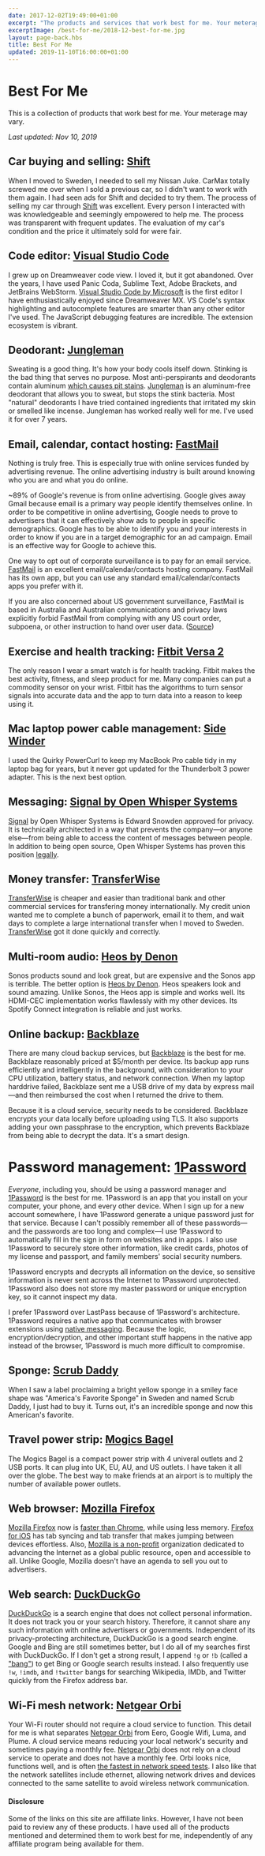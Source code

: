 ```yaml
---
date: 2017-12-02T19:49:00+01:00
excerpt: "The products and services that work best for me. Your meterage may vary."
excerptImage: /best-for-me/2018-12-best-for-me.jpg
layout: page-back.hbs
title: Best For Me
updated: 2019-11-10T16:00:00+01:00
---
```


# Best For Me

This is a collection of products that work best for me. Your meterage may vary.

<i>Last updated: <time datetime="2019-11-10">Nov 10, 2019</time></i>


## Car buying and selling: [Shift](https://shift.com/r/h658)

When I moved to Sweden, I needed to sell my Nissan Juke. CarMax totally screwed me over when I sold a previous car, so I didn't want to work with them again. I had seen ads for Shift and decided to try them. The process of selling my car through [Shift](https://shift.com/r/h658) was excellent. Every person I interacted with was knowledgeable and seemingly empowered to help me. The process was transparent with frequent updates. The evaluation of my car's condition and the price it ultimately sold for were fair.


## Code editor: [Visual Studio Code](https://code.visualstudio.com/)

I grew up on Dreamweaver code view. I loved it, but it got abandoned. Over the years, I have used Panic Coda, Sublime Text, Adobe Brackets, and JetBrains WebStorm. [Visual Studio Code by Microsoft](https://code.visualstudio.com/) is the first editor I have enthusiastically enjoyed since Dreamweaver MX. VS Code's syntax highlighting and autocomplete features are smarter than any other editor I've used. The JavaScript debugging features are incredible. The extension ecosystem is vibrant.


## Deodorant: [Jungleman](https://www.junglemannaturals.com/)

Sweating is a good thing. It's how your body cools itself down. Stinking is the bad thing that serves no purpose. Most anti-perspirants and deodorants contain aluminum [which causes pit stains](https://content.dollarshaveclub.com/heres-get-pit-stains-get-rid). [Jungleman](https://www.junglemannaturals.com/) is an aluminum-free deodorant that allows you to sweat, but stops the stink bacteria. Most "natural" deodorants I have tried contained ingredients that irritated my skin or smelled like incense. Jungleman has worked really well for me. I've used it for over 7 years.


## Email, calendar, contact hosting: [FastMail](https://www.fastmail.com/)

Nothing is truly free. This is especially true with online services funded by advertising revenue. The online advertising industry is built around knowing who you are and what you do online.

~89% of Google's revenue is from online advertising. Google gives away Gmail because email is a primary way people identify themselves online. In order to be competitive in online advertising, Google needs to prove to advertisers that it can effectively show ads to people in specific demographics. Google has to be able to identify you and your interests in order to know if you are in a target demographic for an ad campaign. Email is an effective way for Google to achieve this.

One way to opt out of corporate surveillance is to pay for an email service. [FastMail](https://www.fastmail.com/) is an excellent email/calendar/contacts hosting company. FastMail has its own app, but you can use any standard email/calendar/contacts apps you prefer with it.

If you are also concerned about US government surveillance, FastMail is based in Australia and Australian communications and privacy laws explicitly forbid FastMail from complying with any US court order, subpoena, or other instruction to hand over user data. ([Source](https://www.theguardian.com/technology/2013/oct/07/australias-FastMail-secure-email-nsa "Australia's FastMail secure email service claims to be outside US law"))


## Exercise and health tracking: [Fitbit Versa 2](https://www.fitbit.com/versa)

The only reason I wear a smart watch is for health tracking. Fitbit makes the best activity, fitness, and sleep product for me. Many companies can put a commodity sensor on your wrist. Fitbit has the algorithms to turn sensor signals into accurate data and the app to turn data into a reason to keep using it.


## Mac laptop power cable management: [Side Winder](https://fusereel.com/products/the-side-winder-macbook-charger-winder)

I used the Quirky PowerCurl to keep my MacBook Pro cable tidy in my laptop bag for years, but it never got updated for the Thunderbolt 3 power adapter. This is the next best option.


## Messaging: [Signal by Open Whisper Systems](https://signal.org/)

[Signal](https://signal.org/) by Open Whisper Systems is Edward Snowden approved for privacy. It is technically architected in a way that prevents the company—or anyone else—from being able to access the content of messages between people. In addition to being open source, Open Whisper Systems has proven this position [legally](https://www.techdirt.com/articles/20161004/06454935701/feds-gagged-encrypted-communications-firm-open-whisper-systems-over-massively-overbroad-subpoena.shtml "Techdirt — Feds Gagged Encrypted Communications Firm Open Whisper Systems Over Massively Overbroad Subpoena").


## Money transfer: [TransferWise](https://transferwise.com/u/jeremiahc1)

[TransferWise](https://transferwise.com/u/jeremiahc1) is cheaper and easier than traditional bank and other commercial services for transfering money internationally. My credit union wanted me to complete a bunch of paperwork, email it to them, and wait days to complete a large international transfer when I moved to Sweden. [TransferWise](https://transferwise.com/u/jeremiahc1) got it done quickly and correctly.


## Multi-room audio: [Heos by Denon](https://usa.denon.com/us/heos)

Sonos products sound and look great, but are expensive and the Sonos app is terrible. The better option is [Heos by Denon](https://usa.denon.com/us/heos). Heos speakers look and sound amazing. Unlike Sonos, the Heos app is simple and works well. Its HDMI-CEC implementation works flawlessly with my other devices. Its Spotify Connect integration is reliable and just works.


## Online backup: [Backblaze](https://secure.backblaze.com/r/00fjyt)

There are many cloud backup services, but [Backblaze](https://secure.backblaze.com/r/00fjyt) is the best for me. Backblaze reasonably priced at $5/month per device. Its backup app runs efficiently and intelligently in the background, with consideration to your CPU utilization, battery status, and network connection. When my laptop harddrive failed, Backblaze sent me a USB drive of my data by express mail—and then reimbursed the cost when I returned the drive to them.

Because it is a cloud service, security needs to be considered. Backblaze encrypts your data locally before uploading using TLS. It also supports adding your own passphrase to the encryption, which prevents Backblaze from being able to decrypt the data. It's a smart design.


# Password management: [1Password](https://1password.com/)

*Everyone*, including you, should be using a password manager and [1Password](https://1password.com/) is the best for me. 1Password is an app that you install on your computer, your phone, and every other device. When I sign up for a new account somewhere, I have 1Password generate a unique password just for that service. Because I can't possibly remember all of these passwords—and the passwords are too long and complex—I use 1Password to automatically fill in the sign in form on websites and in apps. I also use 1Password to securely store other information, like credit cards, photos of my license and passport, and family members' social security numbers.

1Password encrypts and decrypts all information on the device, so sensitive information is never sent across the Internet to 1Password unprotected. 1Password also does not store my master password or unique encryption key, so it cannot inspect my data.

I prefer 1Password over LastPass because of 1Password's architecture. 1Password requires a native app that communicates with browser extensions using [native messaging](https://developer.mozilla.org/en-US/Add-ons/WebExtensions/Native_messaging). Because the logic, encryption/decryption, and other important stuff happens in the native app instead of the browser, 1Password is much more difficult to compromise.


## Sponge: [Scrub Daddy](https://scrubdaddy.com/)

When I saw a label proclaiming a bright yellow sponge in a smiley face shape was "America's Favorite Sponge" in Sweden and named Scrub Daddy, I just had to buy it. Turns out, it's an incredible sponge and now this American's favorite.


## Travel power strip: [Mogics Bagel](https://www.amazon.com/MOGICS-Bagel-White-Universal-Travel/dp/B01NH0B0X3/ref=as_li_ss_tl?linkCode=ll1&tag=onefzoof-20&linkId=16cd4fe677b8ef77575b4674894e6c42)

The Mogics Bagel is a compact power strip with 4 univeral outlets and 2 USB ports. It can plug into UK, EU, AU, and US outlets. I have taken it all over the globe. The best way to make friends at an airport is to multiply the number of available power outlets.


## Web browser: [Mozilla Firefox](https://www.mozilla.org/en-US/firefox/)

[Mozilla Firefox](https://www.mozilla.org/en-US/firefox/) now is [faster than Chrome](https://www.wired.com/story/firefox-quantum-the-browser-built-for-2017/?mbid=social_twitter "Wired — Ciao, Chrome: Firefox Quantum Is The Browser Built for 2017"), while using less memory. [Firefox for iOS](https://www.mozilla.org/en-US/firefox/mobile/) has tab syncing and tab transfer that makes jumping between devices effortless. Also, [Mozilla is a non-profit](https://www.mozilla.org/en-US/mission/) organization dedicated to advancing the Internet as a global public resource, open and accessible to all. Unlike Google, Mozilla doesn't have an agenda to sell you out to advertisers.


## Web search: [DuckDuckGo](https://duckduckgo.com/)

[DuckDuckGo](https://duckduckgo.com/) is a search engine that does not collect personal information. It does not track you or your search history. Therefore, it cannot share any such information with online advertisers or governments. Independent of its privacy-protecting architecture, DuckDuckGo is a good search engine. Google and Bing are still sometimes better, but I do all of my searches first with DuckDuckGo. If I don't get a strong result, I append `!g` or `!b` (called a ["bang"](https://duckduckgo.com/bang)) to get Bing or Google search results instead. I also frequently use `!w`, `!imdb`, and `!twitter` bangs for searching Wikipedia, IMDb, and Twitter quickly from the Firefox address bar.


## Wi-Fi mesh network: [Netgear Orbi](https://www.amazon.com/dp/B01K4CZOBS//ref=as_li_ss_tl?ie=UTF8&linkCode=ll1&tag=jeremiahlee-20&linkId=9f6388c70a21fead739b3041c874c309)

Your Wi-Fi router should not require a cloud service to function. This detail for me is what separates [Netgear Orbi](https://www.amazon.com/dp/B01K4CZOBS//ref=as_li_ss_tl?ie=UTF8&linkCode=ll1&tag=jeremiahlee-20&linkId=9f6388c70a21fead739b3041c874c309) from Eero, Google Wifi, Luma, and Plume. A cloud service means reducing your local network's security and sometimes paying a monthly fee. [Netgear Orbi](https://www.amazon.com/dp/B01K4CZOBS//ref=as_li_ss_tl?ie=UTF8&linkCode=ll1&tag=jeremiahlee-20&linkId=9f6388c70a21fead739b3041c874c309) does not rely on a cloud service to operate and does not have a monthly fee. Orbi looks nice, functions well, and is often [the fastest in network speed tests](https://www.pcworld.com/article/3204644/network-router/eero-home-wifi-system-2-review-beacons-make-this-system-even-easier-to-install.html). I also like that the network satellites include ethernet, allowing network drives and devices connected to the same satellite to avoid wireless network communication.


#### Disclosure

Some of the links on this site are affiliate links. However, I have not been paid to review any of these products. I have used all of the products mentioned and determined them to work best for me, independently of any affiliate program being available for them.
